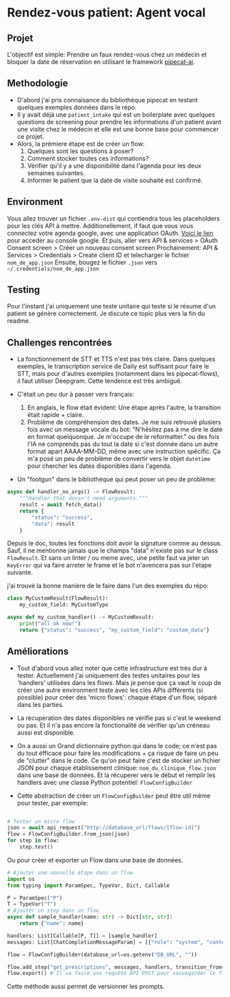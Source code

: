 # Rendez-vous patient: Agent vocal

## Projet

L'objectif est simple: Prendre un faux rendez-vous chez un médecin et bloquer la date de réservation en utilisant le framework [pipecat-ai](https://github.com/pipecat-ai/pipecat).

## Methodologie

- D'abord j'ai pris connaisance du bibliothèque pipecat en testant quelques exemples données dans le répo.
- Il y avait déjà une `patient_intake` qui est un boilerplate avec quelques questions de screening pour prendre les informations d'un patient avant une visite chez le médecin et elle est une bonne base pour commencer ce projet.
- Alors, la prèmiere étape est de créer un flow:
  1. Quelques sont les questions à poser?
  2. Comment stocker toutes ces informations?
  3. Vérifier qu'il y a une disponibilité dans l'agenda pour les deux semaines suivantes.
  4. Informer le patient que la date de visite souhaité est confirmé.

## Environment

Vous allez trouver un fichier `.env-dist` qui contiendra tous les placeholders pour les clés API à mettre.
Additionellement,
if faut que vous vous connectez votre agenda google, avec une application OAuth.
[Voici le lien](https://console.developers.google.com/apis/credentials) pour acceder au console google.
Et puis, aller vers API & services > OAuth Consent screen > Créer un nouveau consent screen
Prochainement: API & Services > Credentials > Create client ID et telecharger le fichier `nom_de_app.json`
Ensuite,
bougez le fichier `.json` vers `~/.credentials/nom_de_app.json`

## Testing

Pour l'instant j'ai uniquement une teste unitaire qui teste si le résume d'un patient se génère correctement. Je discute ce topic plus vers la fin du readme.

## Challenges rencontrées

- La fonctionnement de STT et TTS n'est pas très claire. Dans quelques exemples, le transcription service de Daily est suffisant pour faire le STT, mais pour d'autres exemples (notamment dans les pipecat-flows), il faut utiliser Deepgram. Cette tendence est très ambiguë.
- C'était un peu dur à passer vers français:

  1. En anglais, le flow était évident: Une étape après l'autre, la transition était rapide + claire.
  2. Problème de compréhension des dates. Je me suis retrouvé plusiers fois avec un message vocale du bot: "N'hésitez pas à me dire le date en format quelquonque. Je m'occupe de le reformatter." ou des fois l'IA ne comprends pas du tout la date si c'est donnée dans un autre format apart AAAA-MM-DD, même avec une instruction spécific. Ça m'a posé un peu de problème de convertir vers le objet `datetime` pour chercher les dates disponibles dans l'agenda.

- Un "footgun" dans le bibliothèque qui peut poser un peu de problème:

```py
async def handler_no_args() -> FlowResult:
    """Handler that doesn't need arguments."""
    result = await fetch_data()
    return {
        "status": "success",
        "data": result
    }
```

Depuis le doc, toutes les fonctions doit avoir la signature comme au dessus. Sauf, il ne mentionne jamais que le champs "data" n'existe pas sur le class `FlowResult`. Et sans un linter / ou meme avec, une petite faut va jeter un `KeyError` qui va faire arreter le frame et le bot n'avencera pas sur l'etape suivante.

j'ai trouvé la bonne manière de le faire dans l'un des exemples du répo:

```py
class MyCustomResult(FlowResult):
    my_custom_field: MyCustomType

async def my_custom_handler() -> MyCustomResult:
    print("all ok now!")
    return {"status": "success", "my_custom_field": "custom_data"}
```

## Améliorations

- Tout d'abord vous allez noter que cette infrastructure est très dur à tester. Actuellement j'ai uniquement des testes unitaires pour les 'handlers' utilisées dans les flows. Mais je pense que ça vaut le coup de créer une autre environment teste avec les clés APIs différents (si possible) pour créer des 'micro flows': chaque étape d'un flow, séparé dans les parties.

- La récuperation des dates disponibles ne vérifie pas si c'est le weekend ou pas. Et il n'a pas encore la fonctionalité de vérifier qu'un créneau aussi est disponible.

- On a aussi un Grand dictionnaire python qui dans le code; ce n'est pas du tout éfficace pour faire les modifications + ça risque de faire un peu de "clutter" dans le code.
  Ce qu'on peut faire c'est de stocker un fichier JSON pour chaque établissement clinique: `nom_du_clinique_flow.json` dans une base de données. Et la récuperer vers le début et remplir les handlers avec une classe Python potentiel: `FlowConfigBuilder`

- Cette abstraction de créer un `FlowConfigBuilder` peut être util même pour tester, par exemple:

```py

# Tester un micro flow
json = await api_request("http://database_url/flows/[flow-id]")
flow = FlowConfigBuilder.from_json(json)
for step in flow:
    step.test()

```

Ou pour créer et exporter un Flow dans une base de données.

```py
# Ajouter une nouvelle étape dans un flow
import os
from typing import ParamSpec, TypeVar, Dict, Callable

P = ParamSpec("P")
T = TypeVar("T")
# Ajouter un step dans un flow
async def sample_handler(name: str) -> Dict[str, str]:
    return {"name": name}

handlers: List[Callable[P, T]] = [sample_handler]
messages: List[ChatCompletionMessageParam] = [{"role": "system", "content": "youre a helpful bot"}]

flow = FlowConfigBuilder(database_url=os.getenv("DB_URL", ""))

flow.add_step("get_prescriptions", messages, handlers, transition_from="start")
flow.export() # Il va faire une requête API POST pour sauvegarder le flow dans une base.
```

Cette méthode aussi permet de versionner les prompts.
